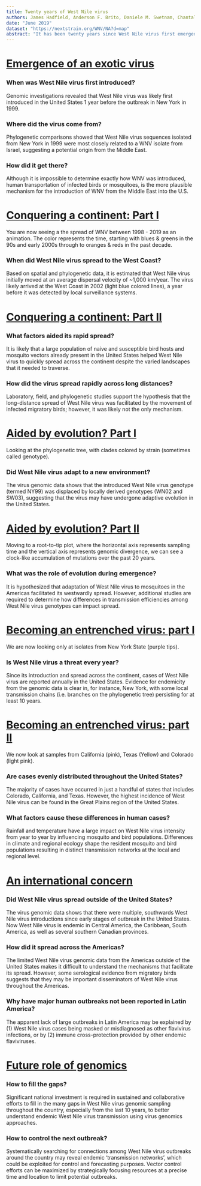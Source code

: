```yaml
---
title: Twenty years of West Nile virus
authors: James Hadfield, Anderson F. Brito, Daniele M. Swetnam, Chantal B.F. Vogels, Ryan E. Tokarz, Kristian G. Andersen, Ryan C. Smith, Trevor Bedford, Nathan D. Grubaugh
date: "June 2019"
dataset: "https://nextstrain.org/WNV/NA?d=map"
abstract: "It has been twenty years since West Nile virus first emerged in the Americas, and since then, little progress has been made to control outbreaks caused by this virus. Using Nextstrain, we investigate the emergence of West Nile virus in the United States, followed by its rapid spread, evolution in a new environment, establishment of endemic transmission, and subsequent international spread."
---
```




# [Emergence of an exotic virus](https://nextstrain.org/WNV/NA?c=num_date&dmax=1998-12-01&dmin=1995-11-18&f_country=Israel,USA&d=map)

### When was West Nile virus first introduced?
Genomic investigations revealed that West Nile virus was likely first introduced in the United States 1 year before the outbreak in New York in 1999.  

### Where did the virus come from?
Phylogenetic comparisons showed that West Nile virus sequences isolated from New York in 1999 were most closely related to a WNV isolate from Israel, suggesting a potential origin from the Middle East.

### How did it get there?
Although it is impossible to determine exactly how WNV was introduced, human transportation of infected birds or mosquitoes, is the more plausible mechanism for the introduction of WNV from the Middle East into the U.S.




# [Conquering a continent: Part I](nextstrain.org/WNV/NA?animate=1997-12-01,2018-08-27,1,0,30000&c=num_date&d=map&f_country=USA)

You are now seeing a the spread of WNV between 1998 - 2019 as an animation. The color represents the time, starting with blues & greens in the 90s and early 2000s through to oranges & reds in the past decade.


### When did West Nile virus spread to the West Coast?
Based on spatial and phylogenetic data, it is estimated that West Nile virus initially moved at an average dispersal velocity of ~1,000 km/year. The virus likely arrived at the West Coast in 2002 (light blue colored lines), a year before it was detected by local surveillance systems. 




# [Conquering a continent: Part II](nextstrain.org/WNV/NA?c=num_date&f_country=USA&d=map)

### What factors aided its rapid spread?
It is likely that a large population of naive and susceptible bird hosts and mosquito vectors already present in the United States helped West Nile virus to quickly spread across the continent despite the varied landscapes that it needed to traverse.

### How did the virus spread rapidly across long distances?
Laboratory, field, and phylogenetic studies support the hypothesis that the long-distance spread of West Nile virus was facilitated by the movement of infected migratory birds; however, it was likely not the only mechanism. 




# [Aided by evolution? Part I](https://nextstrain.org/WNV/NA?c=lineage&d=tree)

Looking at the phylogenetic tree, with clades colored by strain (sometimes called genotype). 

### Did West Nile virus adapt to a new environment?
The virus genomic data shows that the introduced West Nile virus genotype (termed NY99) was displaced by locally derived genotypes (WN02 and SW03), suggesting that the virus may have undergone adaptive evolution in the United States.


# [Aided by evolution? Part II](https://nextstrain.org/WNV/NA?c=lineage&d=tree&l=clock)

Moving to a root-to-tip plot, where the horizontal axis represents sampling time and the vertical axis represents genomic divergence, we can see a clock-like accumulation of mutations over the past 20 years.


### What was the role of evolution during emergence?
It is hypothesized that adaptation of West Nile virus to mosquitoes in the Americas facilitated its westwardly spread. However, additional studies are required to determine how differences in transmission efficiencies among West Nile virus genotypes can impact spread.





# [Becoming an entrenched virus: part I](https://nextstrain.org/WNV/NA?f_state=NY&d=tree)

We are now looking only at isolates from New York State (purple tips).

### Is West Nile virus a threat every year?
Since its introduction and spread across the continent, cases of West Nile virus are reported annually in the United States. Evidence for endemicity from the genomic data is clear in, for instance, New York, with some local transmission chains (i.e. branches on the phylogenetic tree) persisting for at least 10 years. 





# [Becoming an entrenched virus: part II](https://nextstrain.org/WNV/NA?f_state=CA,CO,TX&d=tree)

We now look at samples from California (pink), Texas (Yellow) and Colorado (light pink).


### Are cases evenly distributed throughout the United States?
The majority of cases have occurred in just a handful of states that includes Colorado, California, and Texas. However, the highest incidence of West Nile virus can be found in the Great Plains region of the United States.
  
### What factors cause these differences in human cases?
Rainfall and temperature have a large impact on West Nile virus intensity from year to year by influencing mosquito and bird populations. Differences in climate and regional ecology shape the resident mosquito and bird populations resulting in distinct transmission networks at the local and regional level. 






# [An international concern](https://nextstrain.org/WNV/NA?c=country&f_country=Argentina,Brazil,British-Virgin-Islands,Colombia,Mexico&d=map)


### Did West Nile virus spread outside of the United States?
The virus genomic data shows that there were multiple, southwards West Nile virus introductions since early stages of outbreak in the United States. Now West Nile virus is endemic in Central America, the Caribbean, South America, as well as several southern Canadian provinces.

### How did it spread across the Americas?
The limited West Nile virus genomic data from the Americas outside of the United States makes it difficult to understand the mechanisms that facilitate its spread. However, some serological evidence from migratory birds suggests that they may be important disseminators of West Nile virus throughout the Americas.

### Why have major human outbreaks not been reported in Latin America?
The apparent lack of large outbreaks in Latin America may be explained by (1) West Nile virus cases being masked or misdiagnosed as other flavivirus infections, or by (2) immune cross-protection provided by other endemic flaviviruses.


# [Future role of genomics](https://nextstrain.org/WNV/NA?c=lineage&d=map&r=division)

### How to fill the gaps?
Significant national investment is required in sustained and collaborative efforts to fill in the many gaps in West Nile virus genomic sampling throughout the country, especially from the last 10 years, to better understand endemic West Nile virus transmission using virus genomics approaches.

### How to control the next outbreak?
Systematically searching for connections among West Nile virus outbreaks around the country may reveal endemic ‘transmission networks’, which could be exploited for control and forecasting purposes. Vector control efforts can be maximized by strategically focusing resources at a precise time and location to limit potential outbreaks.

